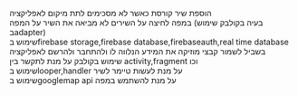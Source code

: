 הוספת שיר קורסת כאשר לא מסכימים לתת מיקום לאפליקציה <br />
במפה לחיצה על השירים לא מביאה את השיר על המפה (בעיה בקולבק שימוש בadapter) <br />
שימוש בfirebase storage,firebase database,firebaseauth,real time database בשביל לשמור קבצי מוזיקה את המידע הנלווה לו ולהתחבר ולהרשם לאפליקציה <br />
שימוש בקולבק על מנת לתקשר בין activity,fragment וכו <br />
שימוש בlooper,handler על מנת לעשות טיימר לשיר <br />
שימוש בgooglemap api על מנת להשתמש במפה <br />
